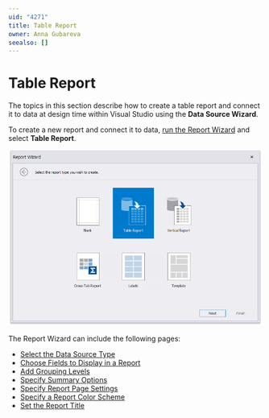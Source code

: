 ```yaml
---
uid: "4271"
title: Table Report
owner: Anna Gubareva
seealso: []
---
```

# Table Report

The topics in this section describe how to create a table report and connect it to data at design time within Visual Studio using the **Data Source Wizard**.

To create a new report and connect it to data, [run the Report Wizard](../report-wizard.md) and select **Table Report**.

![ReportWizard-ChooseReportType-TableReport](../../../../../images/eurd-ReportWizard-ChooseReportType-TableReport.png)

The Report Wizard can include the following pages:

* [Select the Data Source Type](table-report/select-the-data-source-type.md)
* [Choose Fields to Display in a Report](table-report/choose-fields-to-display-in-a-report.md)
* [Add Grouping Levels](table-report/add-grouping-levels.md)
* [Specify Summary Options](table-report/specify-summary-options.md)
* [Specify Report Page Settings](table-report/specify-report-page-settings.md)
* [Specify a Report Color Scheme](table-report/choose-a-report-color-scheme.md)
* [Set the Report Title](table-report/set-the-report-title.md)